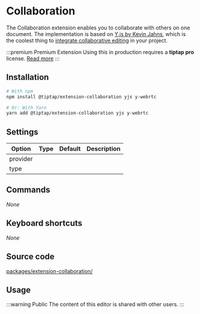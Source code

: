 # Collaboration
The Collaboration extension enables you to collaborate with others on one document. The implementation is based on [Y.js by Kevin Jahns](https://github.com/yjs/yjs), which is the coolest thing to [integrate collaborative editing](/guide/collaborative-editing) in your project.

:::premium Premium Extension
Using this in production requires a **tiptap pro** license. [Read more](/tiptap-pro)
:::

## Installation
```bash
# With npm
npm install @tiptap/extension-collaboration yjs y-webrtc

# Or: With Yarn
yarn add @tiptap/extension-collaboration yjs y-webrtc
```

## Settings
| Option   | Type | Default | Description |
| -------- | ---- | ------- | ----------- |
| provider |      |         |             |
| type     |      |         |             |

## Commands
*None*

## Keyboard shortcuts
*None*

## Source code
[packages/extension-collaboration/](https://github.com/ueberdosis/tiptap-next/blob/main/packages/extension-collaboration/)

## Usage
:::warning Public
The content of this editor is shared with other users.
:::
<demo name="Extensions/Collaboration" highlight="" />

